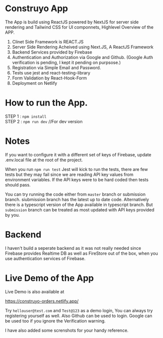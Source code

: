 # Construyo App

The App is build using ReactJS powered by NextJS for server side rendering and Tailwind CSS for UI componnets, Highlevel Overview of the APP.


1. Clinet Side Framework is REACT.JS
2. Server Side Rendering Acheived using Next.JS, A ReactJS Framework
3. Backend Services provided by Firebase
4. Authentication and Authorization via Google and Github. (Google Auth verification is pending, I kept it pending on purpsose.)
5. Registration via Simple Email and Password.
6. Tests use jest and react-testing-library
7. Form Validation by React-Hook-Form
8. Deployment on Netlify


# How to run the App.

STEP 1 : `npm install` <br />
STEP 2 : `npm run dev`  //For dev version

#  Notes
If you want to configure it with a different set of keys of Firebase, update .env.local file at the root of the project.

When you run `npm run test` Jest will kick to run the tests, there are few tests but they may fail since we are reading API key values from environment variables. If the API keys were to be hard coded then tests should pass.  

You can try running the code either from `master` branch or submission branch. siubmission branch has the latest up to date code. Alternatively there is a typescript version of the App available in typescript branch. But `submission` branch can be treated as most updated with API keys provided by you.
# Backend
I haven't build a seperate backend as it was not really needed since Firebase provides Realtime DB as well as FireStore out of the box, when you use authentication services of Firebase.

# Live Demo of the App

Live Demo is also available at 

https://construyo-orders.netlify.app/

Try `hellouser@test.com` and `Test@123` as a demo login, You can always try registering yourself as well. Also Github can be used to login. Google can be used too if you ignore the Verification warning.

I have also added some screnshots for your handy reference.